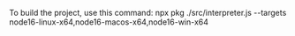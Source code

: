 To build the project, use this command: npx pkg ./src/interpreter.js --targets node16-linux-x64,node16-macos-x64,node16-win-x64